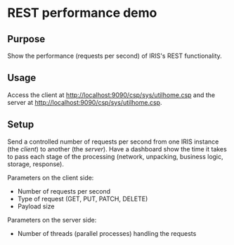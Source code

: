 # REST performance demo

## Purpose

Show the performance (requests per second) of IRIS's REST functionality.

## Usage

Access the client at <http://localhost:9090/csp/sys/utilhome.csp>
and the server at <http://localhost:9090/csp/sys/utilhome.csp>.

## Setup

Send a controlled number of requests per second from one IRIS instance (the *client*) to another (the *server*).
Have a dashboard show the time it takes to pass each stage of the processing (network, unpacking, business logic, storage, response).

Parameters on the client side:

* Number of requests per second
* Type of request (GET, PUT, PATCH, DELETE)
* Payload size

Parameters on the server side:

* Number of threads (parallel processes) handling the requests
